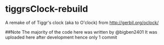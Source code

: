 # tiggrsClock-rebuild
A remake of of Tiggr's clock (aka to O'clock) from http://gerbil.org/oclock/

##Note
The majority of the code here was written by @bigben2401
It was uploaded here after development hence only 1 commit
